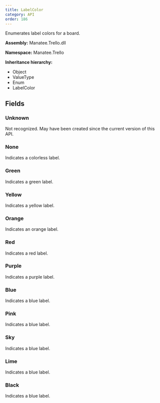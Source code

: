 ```yaml
---
title: LabelColor
category: API
order: 186
---
```


Enumerates label colors for a board.

**Assembly:** Manatee.Trello.dll

**Namespace:** Manatee.Trello

**Inheritance hierarchy:**

- Object
- ValueType
- Enum
- LabelColor

## Fields

### Unknown

Not recognized. May have been created since the current version of this API.

### None

Indicates a colorless label.

### Green

Indicates a green label.

### Yellow

Indicates a yellow label.

### Orange

Indicates an orange label.

### Red

Indicates a red label.

### Purple

Indicates a purple label.

### Blue

Indicates a blue label.

### Pink

Indicates a blue label.

### Sky

Indicates a blue label.

### Lime

Indicates a blue label.

### Black

Indicates a blue label.

